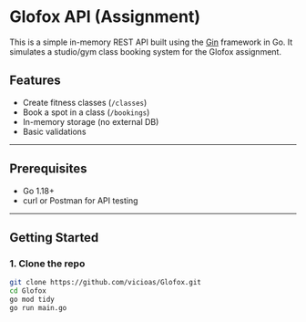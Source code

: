 # Glofox API (Assignment)

This is a simple in-memory REST API built using the [Gin](https://github.com/gin-gonic/gin) framework in Go. It simulates a studio/gym class booking system for the Glofox assignment.

## Features

- Create fitness classes (`/classes`)
- Book a spot in a class (`/bookings`)
- In-memory storage (no external DB)
- Basic validations

---

## Prerequisites

- Go 1.18+
- curl or Postman for API testing

---

## Getting Started

### 1. Clone the repo

```bash
git clone https://github.com/vicioas/Glofox.git
cd Glofox
go mod tidy
go run main.go
